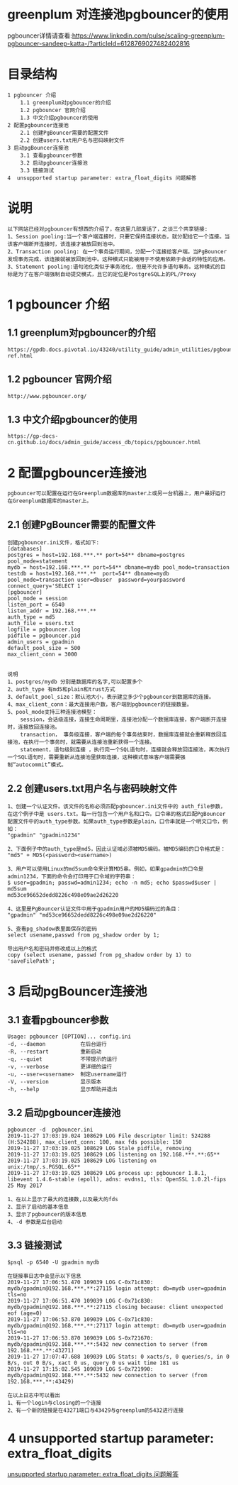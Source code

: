 # greenplum 对连接池pgbouncer的使用

pgbouncer详情请查看:https://www.linkedin.com/pulse/scaling-greenplum-pgbouncer-sandeep-katta-/?articleId=6128769027482402816

# 目录结构
	1 pgbouncer 介绍
		1.1 greenplum对pgbouncer的介绍
		1.2 pgbouncer 官网介绍
		1.3 中文介绍pgbouncer的使用
	2 配置pgbouncer连接池
		2.1 创建PgBouncer需要的配置文件
		2.2 创建users.txt用户名与密码映射文件
	3 启动pgBouncer连接池
		3.1 查看pgbouncer参数
		3.2 启动pgbouncer连接池
		3.3 链接测试
	4  unsupported startup parameter: extra_float_digits 问题解答

# 说明
	以下网站已经对pgbouncer有想西的介绍了，在这里几部废话了，之谈三个共享链接:
	1、Session pooling:当一个客户端连接时，只要它保持连接状态，就分配给它一个连接。当该客户端断开连接时，该连接才被放回到池中。
	2、Transaction pooling: 在一个事务运行期间，分配一个连接给客户端。当PgBouncer发现事务完成，该连接就被放回到池中。这种模式只能被用于不使用依赖于会话的特性的应用。
	3、Statement pooling:语句池化类似于事务池化，但是不允许多语句事务。这种模式的目标是为了在客户端强制自动提交模式，且它的定位是PostgreSQL上的PL/Proxy
# 1 pgbouncer 介绍
## 1.1 greenplum对pgbouncer的介绍
	https://gpdb.docs.pivotal.io/43240/utility_guide/admin_utilities/pgbouncer-ref.html

## 1.2 pgbouncer 官网介绍
	http://www.pgbouncer.org/

## 1.3 中文介绍pgbouncer的使用
	https://gp-docs-cn.github.io/docs/admin_guide/access_db/topics/pgbouncer.html
	
# 2 配置pgbouncer连接池
	pgbouncer可以配置在运行在Greenplum数据库的master上或另一台机器上，用户最好运行在Greenplum数据库的master上。

## 2.1 创建PgBouncer需要的配置文件
	创建pgbouncer.ini文件，格式如下:
	[databases]
	postgres = host=192.168.***.** port=54** dbname=postgres  pool_mode=statement
	mydb = host=192.168.***.** port=54** dbname=mydb pool_mode=transaction
	testdb = host=192.168.***.**  port=54** dbname=mydb pool_mode=transaction user=dbuser  password=yourpassword connect_query='SELECT 1'
	[pgbouncer]
	pool_mode = session
	listen_port = 6540
	listen_addr = 192.168.***.**
	auth_type = md5
	auth_file = users.txt
	logfile = pgbouncer.log
	pidfile = pgbouncer.pid
	admin_users = gpadmin
	default_pool_size = 500
	max_client_conn = 3000
	
	
	说明
	1、postgres/mydb 分别是数据库的名字,可以配置多个
	2、auth_type 有md5和plain和trust方式
	3、default_pool_size：默认池大小，表示建立多少个pgbouncer到数据库的连接。
	4、max_client_conn：最大连接用户数，客户端到pgbouncer的链接数量。
	5、pool_mode支持三种连接池模型：
		session，会话级连接，连接生命周期里，连接池分配一个数据库连接，客户端断开连接时，连接放回连接池。
		transaction， 事务级连接，客户端的每个事务结束时，数据库连接就会重新释放回连接池，在执行一个事务时，就需要从连接池重新获得一个连接。
		statement，语句级别连接 ，执行完一个SQL语句时，连接就会释放回连接池，再次执行一个SQL语句时，需要重新从连接池里获取连接，这种模式意味客户端需要强制“autocommit”模式。

	
## 2.2 创建users.txt用户名与密码映射文件
	1、创建一个认证文件。该文件的名称必须匹配pgbouncer.ini文件中的 auth_file参数，在这个例子中是 users.txt。每一行包含一个用户名和口令。口令串的格式匹配PgBouncer配置文件中的auth_type参数。如果auth_type参数是plain，口令串就是一个明文口令，例如：
	"gpadmin" "gpadmin1234"
	
	2、下面例子中的auth_type是md5，因此认证域必须被MD5编码。被MD5编码的口令格式是：
	"md5" + MD5(<password><username>)
	
	3、用户可以使用Linux的md5sum命令来计算MD5串。例如，如果gpadmin的口令是admin1234，下面的命令会打印用于口令域的字符串：
	$ user=gpadmin; passwd=admin1234; echo -n md5; echo $passwd$user | md5sum
	md53ce96652dedd8226c498e09ae2d26220
	
	4、这里是PgBouncer认证文件中用于gpadmin用户的MD5编码过的条目：
	"gpadmin" "md53ce96652dedd8226c498e09ae2d26220"
	
	5、查看pg_shadow表里面保存的密码
	select usename,passwd from pg_shadow order by 1;
	
	导出用户名和密码并修改成以上的格式
	copy (select usename, passwd from pg_shadow order by 1) to 'saveFilePath';
	
	
# 3 启动pgBouncer连接池

## 3.1 查看pgbouncer参数
	Usage: pgbouncer [OPTION]... config.ini
	-d, --daemon           在后台运行
	-R, --restart          重新启动
	-q, --quiet            不带提示的运行
	-v, --verbose          更详细的运行
	-u, --user=<username>  制定username运行
	-V, --version          显示版本
	-h, --help             显示帮助并退出
  
## 3.2 启动pgbouncer连接池
	pgbouncer -d  pgbouncer.ini
	2019-11-27 17:03:19.024 108629 LOG File descriptor limit: 524288 (H:524288), max_client_conn: 100, max fds possible: 150
	2019-11-27 17:03:19.025 108629 LOG Stale pidfile, removing
	2019-11-27 17:03:19.025 108629 LOG listening on 192.168.***.**:65**
	2019-11-27 17:03:19.025 108629 LOG listening on unix:/tmp/.s.PGSQL.65**
	2019-11-27 17:03:19.025 108629 LOG process up: pgbouncer 1.8.1, libevent 1.4.6-stable (epoll), adns: evdns1, tls: OpenSSL 1.0.2l-fips  25 May 2017

	1、在以上显示了最大的连接数,以及最大的fds
	2、显示了启动的基本信息
	3、显示了pgbouncer的版本信息
	4、-d 参数是后台启动


## 3.3 链接测试

	$psql -p 6540 -U gpadmin mydb
	
	在链接事日志中会显示以下信息
	2019-11-27 17:06:51.470 109039 LOG C-0x71c830: mydb/gpadmin@192.168.***.**:27115 login attempt: db=mydb user=gpadmin tls=no
	2019-11-27 17:06:51.470 109039 LOG C-0x71c830: mydb/gpadmin@192.168.***.**:27115 closing because: client unexpected eof (age=0)
	2019-11-27 17:06:53.870 109039 LOG C-0x71c830: mydb/gpadmin@192.168.***.**:27117 login attempt: db=mydb user=gpadmin tls=no
	2019-11-27 17:06:53.870 109039 LOG S-0x721670: mydb/gpadmin@192.168.***.**:5432 new connection to server (from 192.168.***.**:43271)
	2019-11-27 17:07:47.688 109039 LOG Stats: 0 xacts/s, 0 queries/s, in 0 B/s, out 0 B/s, xact 0 us, query 0 us wait time 181 us
	2019-11-27 17:15:02.545 109039 LOG S-0x721990: mydb/gpadmin@192.168.***.**:5432 new connection to server (from 192.168.***.**:43429)
	
	在以上日志中可以看出
	1、有一个login与closing的一个连接
	2、有一个新的链接是在43271端口与43429与greenplum的5432进行连接

# 4  unsupported startup parameter: extra_float_digits
[unsupported startup parameter: extra_float_digits 问题解答](https://blog.csdn.net/cdnight/article/details/90476382)




